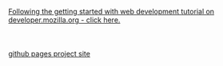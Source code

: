[Following the getting started with web development tutorial on developer.mozilla.org - click here.](https://developer.mozilla.org/en-US/Learn/Getting_started_with_the_web/)
<br>
<br>
<br>
<br>
[github pages project site](https://lemongrassnginger.github.io/pangrams)
